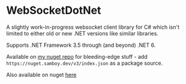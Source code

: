 # WebSocketDotNet

A slightly work-in-progress websocket client library for C# which isn't limited to either old or new .NET versions like similar libraries.

Supports .NET Framework 3.5 through (and beyond) .NET 6.

Available on [my nuget repo](https://nuget.samboy.dev/packages/websocketdotnet/) for bleeding-edge stuff - add `https://nuget.samboy.dev/v3/index.json` as a package source.

Also available on nuget [here](https://www.nuget.org/packages/WebSocketDotNet/)
